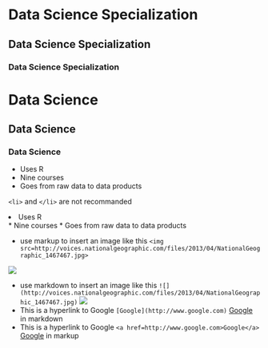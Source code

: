 
# Data Science Specialization 
## Data Science Specialization 
### Data Science Specialization 

<h1>Data Science</h1>
<h2>Data Science</h2>
<h3>Data Science</h3>

* Uses R
* Nine courses
* Goes from raw data to data products

`<li>` and `</li>` are not recommanded
<li> Uses R </li>
* Nine courses 
* Goes from raw data to data products

* use markup to insert an image like this `<img src=http://voices.nationalgeographic.com/files/2013/04/NationalGeographic_1467467.jpg>`
<img src=http://cccta.us/wp-content/uploads/2013/04/Picture6-829x344.jpg>

* use markdown to insert an image like this `![](http://voices.nationalgeographic.com/files/2013/04/NationalGeographic_1467467.jpg)`
![](http://voices.nationalgeographic.com/files/2013/04/NationalGeographic_1467467.jpg)
* This is a hyperlink to Google `[Google](http://www.google.com)` [Google](http://www.google.com) in markdown
* This is a hyperlink to Google `<a href=http://www.google.com>Google</a>` <a href=http://www.google.com>Google</a> in markup
